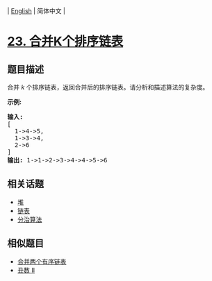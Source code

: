 
| [English](README_EN.md) | 简体中文 |

# [23. 合并K个排序链表](https://leetcode-cn.com/problems/merge-k-sorted-lists/)

## 题目描述

<p>合并&nbsp;<em>k&nbsp;</em>个排序链表，返回合并后的排序链表。请分析和描述算法的复杂度。</p>

<p><strong>示例:</strong></p>

<pre><strong>输入:</strong>
[
&nbsp; 1-&gt;4-&gt;5,
&nbsp; 1-&gt;3-&gt;4,
&nbsp; 2-&gt;6
]
<strong>输出:</strong> 1-&gt;1-&gt;2-&gt;3-&gt;4-&gt;4-&gt;5-&gt;6</pre>


## 相关话题

- [堆](https://leetcode-cn.com/tag/heap)
- [链表](https://leetcode-cn.com/tag/linked-list)
- [分治算法](https://leetcode-cn.com/tag/divide-and-conquer)

## 相似题目

- [合并两个有序链表](../merge-two-sorted-lists/README.md)
- [丑数 II](../ugly-number-ii/README.md)
